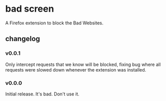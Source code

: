 # bad screen

A Firefox extension to block the Bad Websites.

## changelog

### v0.0.1

Only intercept requests that we know will be blocked, fixing bug where all requests were slowed down whenever the extension was installed.

### v0.0.0

Initial release. It's bad. Don't use it.
